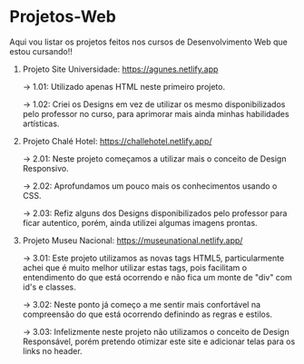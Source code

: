 # Projetos-Web
Aqui vou listar os projetos feitos nos cursos de Desenvolvimento Web que estou cursando!!

1. Projeto Site Universidade: https://agunes.netlify.app
   
    → 1.01: Utilizado apenas HTML neste primeiro projeto.

    → 1.02: Criei os Designs em vez de utilizar os mesmo disponibilizados pelo professor no curso, para aprimorar mais ainda minhas habilidades artísticas.

2. Projeto Chalé Hotel: https://challehotel.netlify.app/

    → 2.01: Neste projeto começamos a utilizar mais o conceito de Design Responsivo.

    → 2.02: Aprofundamos um pouco mais os conhecimentos usando o CSS.

    → 2.03: Refiz alguns dos Designs disponibilizados pelo professor para ficar autentico, porém, ainda utilizei algumas imagens prontas.

3. Projeto Museu Nacional: https://museunational.netlify.app/
   
    → 3.01: Este projeto utilizamos as novas tags HTML5, particularmente achei que é muito melhor utilizar estas tags, pois facilitam o entendimento do que está ocorrendo e não fica um monte de "div" com id's e classes.
    
    → 3.02: Neste ponto já começo a me sentir mais confortável na compreensão do que está ocorrendo definindo as regras e estilos.

    → 3.03: Infelizmente neste projeto não utilizamos o conceito de Design Responsável, porém pretendo otimizar este site e adicionar telas para os links no header.
